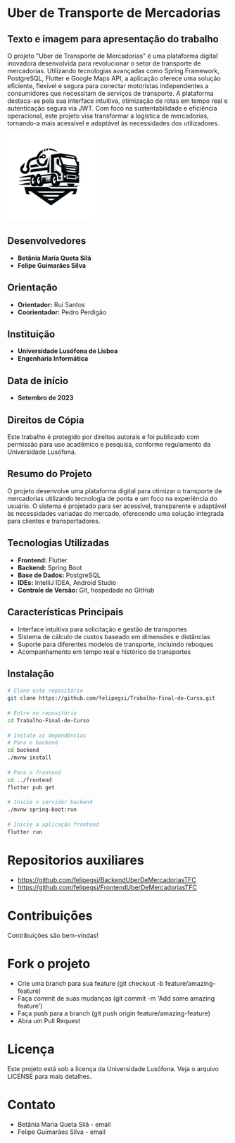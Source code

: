 # Uber de Transporte de Mercadorias

## Texto e imagem para apresentação do trabalho
O projeto "Uber de Transporte de Mercadorias" é uma plataforma digital inovadora desenvolvida para revolucionar o setor de transporte de mercadorias. Utilizando tecnologias avançadas como Spring Framework, PostgreSQL, Flutter e Google Maps API, a aplicação oferece uma solução eficiente, flexível e segura para conectar motoristas independentes a consumidores que necessitam de serviços de transporte. A plataforma destaca-se pela sua interface intuitiva, otimização de rotas em tempo real e autenticação segura via JWT. Com foco na sustentabilidade e eficiência operacional, este projeto visa transformar a logística de mercadorias, tornando-a mais acessível e adaptável às necessidades dos utilizadores.

<img src="\Frontend\Driver\driver_app\assets\images\logo.png" width="200"/>

## Desenvolvedores

- **Betânia Maria Queta Silá**
- **Felipe Guimarães Silva**

## Orientação

- **Orientador:** Rui Santos
- **Coorientador:** Pedro Perdigão

## Instituição

- **Universidade Lusófona de Lisboa**
- **Engenharia Informática**

## Data de início

- **Setembro de 2023**

## Direitos de Cópia

Este trabalho é protegido por direitos autorais e foi publicado com permissão para uso acadêmico e pesquisa, conforme regulamento da Universidade Lusófona.

## Resumo do Projeto

O projeto desenvolve uma plataforma digital para otimizar o transporte de mercadorias utilizando tecnologia de ponta e um foco na experiência do usuário. O sistema é projetado para ser acessível, transparente e adaptável às necessidades variadas do mercado, oferecendo uma solução integrada para clientes e transportadores.

## Tecnologias Utilizadas

- **Frontend:** Flutter
- **Backend:** Spring Boot
- **Base de Dados:** PostgreSQL
- **IDEs:** IntelliJ IDEA, Android Studio
- **Controle de Versão:** Git, hospedado no GitHub

## Características Principais

- Interface intuitiva para solicitação e gestão de transportes
- Sistema de cálculo de custos baseado em dimensões e distâncias
- Suporte para diferentes modelos de transporte, incluindo reboques
- Acompanhamento em tempo real e histórico de transportes

## Instalação

```bash
# Clone este repositório
git clone https://github.com/felipegsi/Trabalho-Final-de-Curso.git

# Entre no repositório
cd Trabalho-Final-de-Curso

# Instale as dependências
# Para o backend
cd backend
./mvnw install

# Para o frontend
cd ../frontend
flutter pub get

# Inicie o servidor backend
./mvnw spring-boot:run

# Inicie a aplicação frontend
flutter run
```
# Repositorios auxiliares
- https://github.com/felipegsi/BackendUberDeMercadoriasTFC
- https://github.com/felipegsi/FrontendUberDeMercadoriasTFC

# Contribuições
Contribuições são bem-vindas!

# Fork o projeto
- Crie uma branch para sua feature (git checkout -b feature/amazing-feature)
- Faça commit de suas mudanças (git commit -m 'Add some amazing feature')
- Faça push para a branch (git push origin feature/amazing-feature)
- Abra um Pull Request
# Licença
Este projeto está sob a licença da Universidade Lusófona. Veja o arquivo LICENSE para mais detalhes.

# Contato
- Betânia Maria Queta Silá - email
- Felipe Guimarães Silva - email

